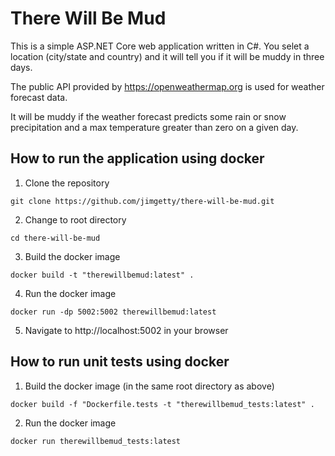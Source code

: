 # There Will Be Mud

This is a simple ASP.NET Core web application written in C#. You selet a location (city/state and country) and it will tell you if it will be muddy in three days.

The public API provided by https://openweathermap.org is used for weather forecast data.

It will be muddy if the weather forecast predicts some rain or snow precipitation and a max temperature greater than zero on a given day.

## How to run the application using docker

1. Clone the repository

`git clone https://github.com/jimgetty/there-will-be-mud.git`

2. Change to root directory

`cd there-will-be-mud`

3. Build the docker image

`docker build -t "therewillbemud:latest" .`

4. Run the docker image

`docker run -dp 5002:5002 therewillbemud:latest`

5. Navigate to http://localhost:5002 in your browser

## How to run unit tests using docker

1. Build the docker image (in the same root directory as above)

`docker build -f "Dockerfile.tests -t "therewillbemud_tests:latest" .`

2. Run the docker image

`docker run therewillbemud_tests:latest`
